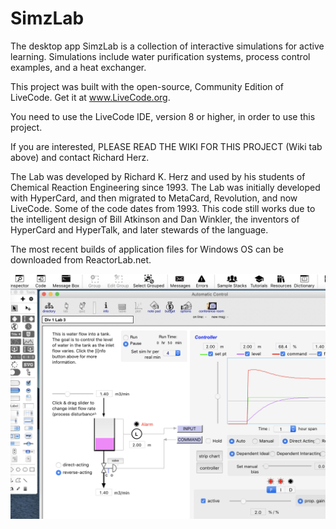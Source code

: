 # SimzLab
The desktop app SimzLab is a collection of interactive simulations for active learning. Simulations include water purification systems, process control examples, and a heat exchanger. 

This project was built with the open-source, Community Edition of LiveCode. Get it at www.LiveCode.org.

You need to use the LiveCode IDE, version 8 or higher, in order to use this project.

If you are interested, PLEASE READ THE WIKI FOR THIS PROJECT (Wiki tab above) and contact Richard Herz.

The Lab was developed by Richard K. Herz and used by his students of Chemical Reaction Engineering since 1993. The Lab was initially developed with HyperCard, and then migrated to MetaCard, Revolution, and now LiveCode. Some of the code dates from 1993. This code still works due to the intelligent design of Bill Atkinson and Dan Winkler, the inventors of HyperCard and HyperTalk, and later stewards of the language. 

The most recent builds of application files for Windows OS can be downloaded from ReactorLab.net.

![Szl wiki image 06](https://github.com/RichardHerz/SimzLab/blob/master/web_pages/graphics/wiki_06.png)
